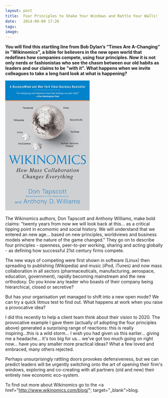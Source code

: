 ```yaml
---
layout: post
title:  Four Principles to Shake Your Windows and Rattle Your Walls!
date:   2014-09-09 17:26
tags: 
image:
---
```


**You will find this startling line from Bob Dylan’s “Times Are A-Changing” in "Wikinomics", a bible for believers in the new open world that redefines how companies compete, using four principles. Now it is not only nerds or fashionistas who see the chasm between our old habits as leaders and our claims to be "with it". What happens when we invite colleagues to take a long hard look at what is happening?**

![](/libb/images/wikinomics.png)

The Wikinomics authors, Don Tapscott and Anthony Williams, make bold claims: "twenty years from now we will look back at this... as a critical tipping point in ecomomic and social history. We will understand that we entered an new age... based on new principles, worldviews and business models where the nature of the game changed." They go on to describe four principles - openness, peer-to-per working, sharing and acting globally - as defining how successful 21st century firms compete.

 The new ways of competing were first shown in software (Linux) then spreading to publishing (Wikipedia) and music (iPod, iTunes) and now mass collaboration in all sectors (pharmaceuticals, manufacturing, aerospace, education, government), rapidly becoming mainstream and the new orthodoxy. Do you know any leader who boasts of their company being hierarchical, closed or secretive?

 But has your organisation yet managed to shift into a new open mode? We can try a quick litmus test to find out. What happens at work when you raise a provocative idea? 

 I did this recently to help a client team think about their vision to 2020. The provocative example I gave them (actually of adopting the four principles above) generated a surprising range of reactions: this is really inspiring...this is a wild storm... I wish you had given us this earlier... giving me a headache... it's too big for us... we've got too much going on right now... have you any smaller more practical ideas? What a few loved and embraced, many others rejected.

Perhaps unsurprisingly rattling doors provokes defensiveness, but we can predict leaders will be urgently switching onto the art of opening their firm's windows, exploring and co-creating with all partners (old and new) their entirely new economic eco-system. 

To find out more about Wikinomics go to the <a href="http://www.wikinomics.com/blog/"; target="_blank">blog. </a>









